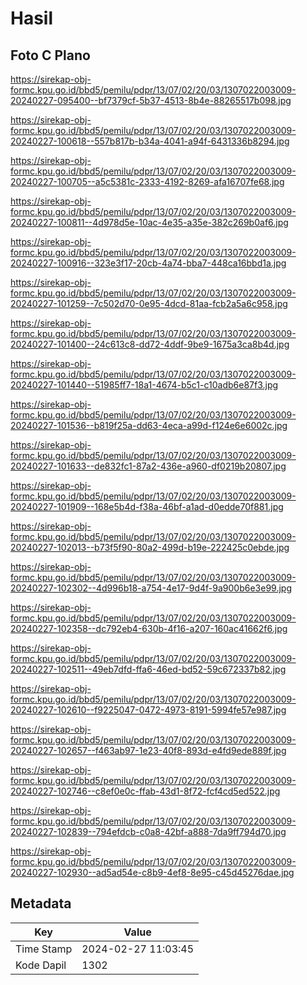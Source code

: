 # Hasil

## Foto C Plano

https://sirekap-obj-formc.kpu.go.id/bbd5/pemilu/pdpr/13/07/02/20/03/1307022003009-20240227-095400--bf7379cf-5b37-4513-8b4e-88265517b098.jpg

https://sirekap-obj-formc.kpu.go.id/bbd5/pemilu/pdpr/13/07/02/20/03/1307022003009-20240227-100618--557b817b-b34a-4041-a94f-6431336b8294.jpg

https://sirekap-obj-formc.kpu.go.id/bbd5/pemilu/pdpr/13/07/02/20/03/1307022003009-20240227-100705--a5c5381c-2333-4192-8269-afa16707fe68.jpg

https://sirekap-obj-formc.kpu.go.id/bbd5/pemilu/pdpr/13/07/02/20/03/1307022003009-20240227-100811--4d978d5e-10ac-4e35-a35e-382c269b0af6.jpg

https://sirekap-obj-formc.kpu.go.id/bbd5/pemilu/pdpr/13/07/02/20/03/1307022003009-20240227-100916--323e3f17-20cb-4a74-bba7-448ca16bbd1a.jpg

https://sirekap-obj-formc.kpu.go.id/bbd5/pemilu/pdpr/13/07/02/20/03/1307022003009-20240227-101259--7c502d70-0e95-4dcd-81aa-fcb2a5a6c958.jpg

https://sirekap-obj-formc.kpu.go.id/bbd5/pemilu/pdpr/13/07/02/20/03/1307022003009-20240227-101400--24c613c8-dd72-4ddf-9be9-1675a3ca8b4d.jpg

https://sirekap-obj-formc.kpu.go.id/bbd5/pemilu/pdpr/13/07/02/20/03/1307022003009-20240227-101440--51985ff7-18a1-4674-b5c1-c10adb6e87f3.jpg

https://sirekap-obj-formc.kpu.go.id/bbd5/pemilu/pdpr/13/07/02/20/03/1307022003009-20240227-101536--b819f25a-dd63-4eca-a99d-f124e6e6002c.jpg

https://sirekap-obj-formc.kpu.go.id/bbd5/pemilu/pdpr/13/07/02/20/03/1307022003009-20240227-101633--de832fc1-87a2-436e-a960-df0219b20807.jpg

https://sirekap-obj-formc.kpu.go.id/bbd5/pemilu/pdpr/13/07/02/20/03/1307022003009-20240227-101909--168e5b4d-f38a-46bf-a1ad-d0edde70f881.jpg

https://sirekap-obj-formc.kpu.go.id/bbd5/pemilu/pdpr/13/07/02/20/03/1307022003009-20240227-102013--b73f5f90-80a2-499d-b19e-222425c0ebde.jpg

https://sirekap-obj-formc.kpu.go.id/bbd5/pemilu/pdpr/13/07/02/20/03/1307022003009-20240227-102302--4d996b18-a754-4e17-9d4f-9a900b6e3e99.jpg

https://sirekap-obj-formc.kpu.go.id/bbd5/pemilu/pdpr/13/07/02/20/03/1307022003009-20240227-102358--dc792eb4-630b-4f16-a207-160ac41662f6.jpg

https://sirekap-obj-formc.kpu.go.id/bbd5/pemilu/pdpr/13/07/02/20/03/1307022003009-20240227-102511--49eb7dfd-ffa6-46ed-bd52-59c672337b82.jpg

https://sirekap-obj-formc.kpu.go.id/bbd5/pemilu/pdpr/13/07/02/20/03/1307022003009-20240227-102610--f9225047-0472-4973-8191-5994fe57e987.jpg

https://sirekap-obj-formc.kpu.go.id/bbd5/pemilu/pdpr/13/07/02/20/03/1307022003009-20240227-102657--f463ab97-1e23-40f8-893d-e4fd9ede889f.jpg

https://sirekap-obj-formc.kpu.go.id/bbd5/pemilu/pdpr/13/07/02/20/03/1307022003009-20240227-102746--c8ef0e0c-ffab-43d1-8f72-fcf4cd5ed522.jpg

https://sirekap-obj-formc.kpu.go.id/bbd5/pemilu/pdpr/13/07/02/20/03/1307022003009-20240227-102839--794efdcb-c0a8-42bf-a888-7da9ff794d70.jpg

https://sirekap-obj-formc.kpu.go.id/bbd5/pemilu/pdpr/13/07/02/20/03/1307022003009-20240227-102930--ad5ad54e-c8b9-4ef8-8e95-c45d45276dae.jpg


## Metadata

| Key        | Value               |
| ---------- | ------------------- |
| Time Stamp | 2024-02-27 11:03:45 |
| Kode Dapil | 1302                |



